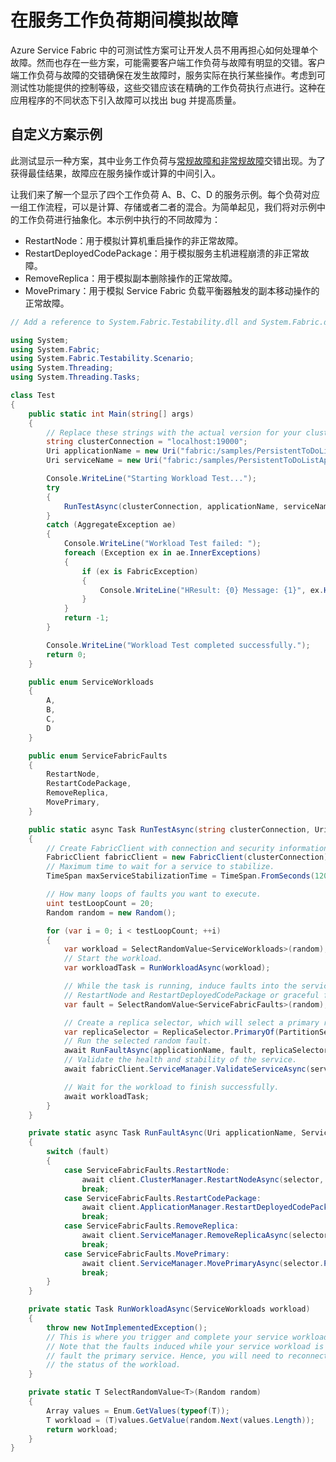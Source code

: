 <properties
   pageTitle="自定义测试方案 | Microsoft Azure"
   description="如何针对常规/非常规故障强化你的服务。"
   services="service-fabric"
   documentationCenter=".net"
   authors="anmolah"
   manager="timlt"
   editor=""/>

<tags
   ms.service="service-fabric"
   ms.date="05/17/2016"
   wacn.date="07/04/2016"/>

# 在服务工作负荷期间模拟故障

Azure Service Fabric 中的可测试性方案可让开发人员不用再担心如何处理单个故障。然而也存在一些方案，可能需要客户端工作负荷与故障有明显的交错。客户端工作负荷与故障的交错确保在发生故障时，服务实际在执行某些操作。考虑到可测试性功能提供的控制等级，这些交错应该在精确的工作负荷执行点进行。这种在应用程序的不同状态下引入故障可以找出 bug 并提高质量。

## 自定义方案示例
此测试显示一种方案，其中业务工作负荷与[常规故障和非常规故障](/documentation/articles/service-fabric-testability-actions/#graceful-vs-ungraceful-fault-actions)交错出现。为了获得最佳结果，故障应在服务操作或计算的中间引入。

让我们来了解一个显示了四个工作负荷 A、B、C、D 的服务示例。每个负荷对应一组工作流程，可以是计算、存储或者二者的混合。为简单起见，我们将对示例中的工作负荷进行抽象化。本示例中执行的不同故障为：
  + RestartNode：用于模拟计算机重启操作的非正常故障。
  + RestartDeployedCodePackage：用于模拟服务主机进程崩溃的非正常故障。
  + RemoveReplica：用于模拟副本删除操作的正常故障。
  + MovePrimary：用于模拟 Service Fabric 负载平衡器触发的副本移动操作的正常故障。

```csharp
// Add a reference to System.Fabric.Testability.dll and System.Fabric.dll.

using System;
using System.Fabric;
using System.Fabric.Testability.Scenario;
using System.Threading;
using System.Threading.Tasks;

class Test
{
    public static int Main(string[] args)
    {
        // Replace these strings with the actual version for your cluster and application.
        string clusterConnection = "localhost:19000";
        Uri applicationName = new Uri("fabric:/samples/PersistentToDoListApp");
        Uri serviceName = new Uri("fabric:/samples/PersistentToDoListApp/PersistentToDoListService");

        Console.WriteLine("Starting Workload Test...");
        try
        {
            RunTestAsync(clusterConnection, applicationName, serviceName).Wait();
        }
        catch (AggregateException ae)
        {
            Console.WriteLine("Workload Test failed: ");
            foreach (Exception ex in ae.InnerExceptions)
            {
                if (ex is FabricException)
                {
                    Console.WriteLine("HResult: {0} Message: {1}", ex.HResult, ex.Message);
                }
            }
            return -1;
        }

        Console.WriteLine("Workload Test completed successfully.");
        return 0;
    }

    public enum ServiceWorkloads
    {
        A,
        B,
        C,
        D
    }

    public enum ServiceFabricFaults
    {
        RestartNode,
        RestartCodePackage,
        RemoveReplica,
        MovePrimary,
    }

    public static async Task RunTestAsync(string clusterConnection, Uri applicationName, Uri serviceName)
    {
        // Create FabricClient with connection and security information here.
        FabricClient fabricClient = new FabricClient(clusterConnection);
        // Maximum time to wait for a service to stabilize.
        TimeSpan maxServiceStabilizationTime = TimeSpan.FromSeconds(120);

        // How many loops of faults you want to execute.
        uint testLoopCount = 20;
        Random random = new Random();

        for (var i = 0; i < testLoopCount; ++i)
        {
            var workload = SelectRandomValue<ServiceWorkloads>(random);
            // Start the workload.
            var workloadTask = RunWorkloadAsync(workload);

            // While the task is running, induce faults into the service. They can be ungraceful faults like
            // RestartNode and RestartDeployedCodePackage or graceful faults like RemoveReplica or MovePrimary.
            var fault = SelectRandomValue<ServiceFabricFaults>(random);

            // Create a replica selector, which will select a primary replica from the given service to test.
            var replicaSelector = ReplicaSelector.PrimaryOf(PartitionSelector.RandomOf(serviceName));
            // Run the selected random fault.
            await RunFaultAsync(applicationName, fault, replicaSelector, fabricClient);
            // Validate the health and stability of the service.
            await fabricClient.ServiceManager.ValidateServiceAsync(serviceName, maxServiceStabilizationTime);

            // Wait for the workload to finish successfully.
            await workloadTask;
        }
    }

    private static async Task RunFaultAsync(Uri applicationName, ServiceFabricFaults fault, ReplicaSelector selector, FabricClient client)
    {
        switch (fault)
        {
            case ServiceFabricFaults.RestartNode:
                await client.ClusterManager.RestartNodeAsync(selector, CompletionMode.Verify);
                break;
            case ServiceFabricFaults.RestartCodePackage:
                await client.ApplicationManager.RestartDeployedCodePackageAsync(applicationName, selector, CompletionMode.Verify);
                break;
            case ServiceFabricFaults.RemoveReplica:
                await client.ServiceManager.RemoveReplicaAsync(selector, CompletionMode.Verify, false);
                break;
            case ServiceFabricFaults.MovePrimary:
                await client.ServiceManager.MovePrimaryAsync(selector.PartitionSelector);
                break;
        }
    }

    private static Task RunWorkloadAsync(ServiceWorkloads workload)
    {
        throw new NotImplementedException();
        // This is where you trigger and complete your service workload.
        // Note that the faults induced while your service workload is running will
        // fault the primary service. Hence, you will need to reconnect to complete or check
        // the status of the workload.
    }

    private static T SelectRandomValue<T>(Random random)
    {
        Array values = Enum.GetValues(typeof(T));
        T workload = (T)values.GetValue(random.Next(values.Length));
        return workload;
    }
}
```

<!---HONumber=Mooncake_0627_2016-->